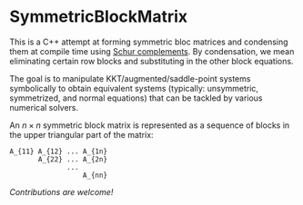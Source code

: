 # SymmetricBlockMatrix

This is a C++ attempt at forming symmetric bloc matrices and condensing them at compile time using [Schur complements](https://en.wikipedia.org/wiki/Schur_complement#Application_to_solving_linear_equations). By condensation, we mean eliminating certain row blocks and substituting in the other block equations.  

The goal is to manipulate KKT/augmented/saddle-point systems symbolically to obtain equivalent systems (typically: unsymmetric, symmetrized, and normal equations) that can be tackled by various numerical solvers.

An $n \times n$ symmetric block matrix is represented as a sequence of blocks in the upper triangular part of the matrix:  
```
A_{11} A_{12} ... A_{1n}
       A_{22} ... A_{2n}
              ...
                  A_{nn}
```

*Contributions are welcome!*
